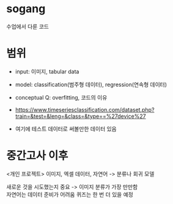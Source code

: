 # sogang
수업에서 다룬 코드
# 범위
- input: 이미지, tabular data
- model: classification(범주형 데이터), regression(연속형 데이터)

- conceptual Q: overfitting, 코드의 이유
- https://www.timeseriesclassification.com/dataset.php?train=&test=&leng=&class=&type==%27device%27
- 여기에 테스트 데이터로 써볼만한 데이터 있음

# 중간고사 이후
<개인 프로젝트>
이미지, 엑셀 데이터, 자연어 -> 분류나 회귀 모델

새로운 것을 시도했는지 중요 -> 이미지 분류가 가장 만만함  
자연어는 데이터 준비가 어려움
퀴즈는 한 번 더 있을 예정
